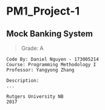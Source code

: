 # **PM1_Project-1**

## Mock Banking System

> Grade: A

```
Code By: Daniel Nguyen - 173005214
Course: Programming Methodology I
Professor: Yangyong Zhang

Description:
...

Rutgers University NB
2017
```
